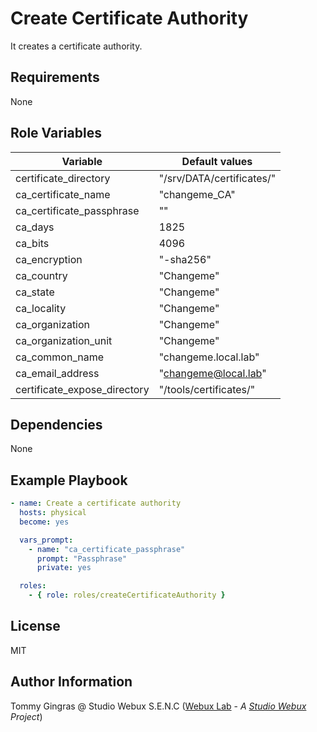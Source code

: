 # Create Certificate Authority

It creates a certificate authority.

## Requirements

None

## Role Variables

| Variable                     | Default values            |
| ---------------------------- | ------------------------- |
| certificate_directory        | "/srv/DATA/certificates/" |
| ca_certificate_name          | "changeme_CA"             |
| ca_certificate_passphrase    | ""                        |
| ca_days                      | 1825                      |
| ca_bits                      | 4096                      |
| ca_encryption                | "-sha256"                 |
| ca_country                   | "Changeme"                |
| ca_state                     | "Changeme"                |
| ca_locality                  | "Changeme"                |
| ca_organization              | "Changeme"                |
| ca_organization_unit         | "Changeme"                |
| ca_common_name               | "changeme.local.lab"      |
| ca_email_address             | "changeme@local.lab"      |
| certificate_expose_directory | "/tools/certificates/"    |

## Dependencies

None

## Example Playbook

```yaml
- name: Create a certificate authority
  hosts: physical
  become: yes

  vars_prompt:
    - name: "ca_certificate_passphrase"
      prompt: "Passphrase"
      private: yes

  roles:
    - { role: roles/createCertificateAuthority }
```

## License

MIT

## Author Information

Tommy Gingras @ Studio Webux S.E.N.C ([Webux Lab](https://webuxlab.com) - _A [Studio Webux](https://studiowebux.com) Project_)
